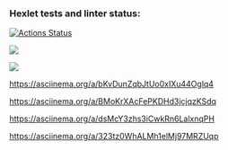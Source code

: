 ### Hexlet tests and linter status:
[![Actions Status](https://github.com/nikolaydlv/frontend-project-46/workflows/hexlet-check/badge.svg)](https://github.com/nikolaydlv/frontend-project-46/actions)

<a href="https://codeclimate.com/github/nikolaydlv/frontend-project-46/maintainability"><img src="https://api.codeclimate.com/v1/badges/4806998a932d095f6d10/maintainability" /></a>

<a href="https://codeclimate.com/github/nikolaydlv/frontend-project-46/test_coverage"><img src="https://api.codeclimate.com/v1/badges/4806998a932d095f6d10/test_coverage" /></a>

https://asciinema.org/a/bKvDunZqbJtUo0xIXu44Oglq4

https://asciinema.org/a/BMoKrXAcFePKDHd3jcjqzKSdq

https://asciinema.org/a/dsMcY3zhs3iCwkRn6LalxnqPH

https://asciinema.org/a/323tz0WhALMh1elMj97MRZUqp
